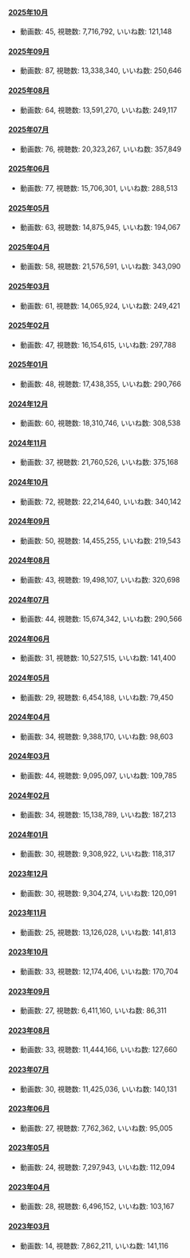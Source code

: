 #### [2025年10月](videos/202510 "wikilink")

-   動画数: 45, 視聴数: 7,716,792, いいね数: 121,148

#### [2025年09月](videos/202509 "wikilink")

-   動画数: 87, 視聴数: 13,338,340, いいね数: 250,646

#### [2025年08月](videos/202508 "wikilink")

-   動画数: 64, 視聴数: 13,591,270, いいね数: 249,117

#### [2025年07月](videos/202507 "wikilink")

-   動画数: 76, 視聴数: 20,323,267, いいね数: 357,849

#### [2025年06月](videos/202506 "wikilink")

-   動画数: 77, 視聴数: 15,706,301, いいね数: 288,513

#### [2025年05月](videos/202505 "wikilink")

-   動画数: 63, 視聴数: 14,875,945, いいね数: 194,067

#### [2025年04月](videos/202504 "wikilink")

-   動画数: 58, 視聴数: 21,576,591, いいね数: 343,090

#### [2025年03月](videos/202503 "wikilink")

-   動画数: 61, 視聴数: 14,065,924, いいね数: 249,421

#### [2025年02月](videos/202502 "wikilink")

-   動画数: 47, 視聴数: 16,154,615, いいね数: 297,788

#### [2025年01月](videos/202501 "wikilink")

-   動画数: 48, 視聴数: 17,438,355, いいね数: 290,766

#### [2024年12月](videos/202412 "wikilink")

-   動画数: 60, 視聴数: 18,310,746, いいね数: 308,538

#### [2024年11月](videos/202411 "wikilink")

-   動画数: 37, 視聴数: 21,760,526, いいね数: 375,168

#### [2024年10月](videos/202410 "wikilink")

-   動画数: 72, 視聴数: 22,214,640, いいね数: 340,142

#### [2024年09月](videos/202409 "wikilink")

-   動画数: 50, 視聴数: 14,455,255, いいね数: 219,543

#### [2024年08月](videos/202408 "wikilink")

-   動画数: 43, 視聴数: 19,498,107, いいね数: 320,698

#### [2024年07月](videos/202407 "wikilink")

-   動画数: 44, 視聴数: 15,674,342, いいね数: 290,566

#### [2024年06月](videos/202406 "wikilink")

-   動画数: 31, 視聴数: 10,527,515, いいね数: 141,400

#### [2024年05月](videos/202405 "wikilink")

-   動画数: 29, 視聴数: 6,454,188, いいね数: 79,450

#### [2024年04月](videos/202404 "wikilink")

-   動画数: 34, 視聴数: 9,388,170, いいね数: 98,603

#### [2024年03月](videos/202403 "wikilink")

-   動画数: 44, 視聴数: 9,095,097, いいね数: 109,785

#### [2024年02月](videos/202402 "wikilink")

-   動画数: 34, 視聴数: 15,138,789, いいね数: 187,213

#### [2024年01月](videos/202401 "wikilink")

-   動画数: 30, 視聴数: 9,308,922, いいね数: 118,317

#### [2023年12月](videos/202312 "wikilink")

-   動画数: 30, 視聴数: 9,304,274, いいね数: 120,091

#### [2023年11月](videos/202311 "wikilink")

-   動画数: 25, 視聴数: 13,126,028, いいね数: 141,813

#### [2023年10月](videos/202310 "wikilink")

-   動画数: 33, 視聴数: 12,174,406, いいね数: 170,704

#### [2023年09月](videos/202309 "wikilink")

-   動画数: 27, 視聴数: 6,411,160, いいね数: 86,311

#### [2023年08月](videos/202308 "wikilink")

-   動画数: 33, 視聴数: 11,444,166, いいね数: 127,660

#### [2023年07月](videos/202307 "wikilink")

-   動画数: 30, 視聴数: 11,425,036, いいね数: 140,131

#### [2023年06月](videos/202306 "wikilink")

-   動画数: 27, 視聴数: 7,762,362, いいね数: 95,005

#### [2023年05月](videos/202305 "wikilink")

-   動画数: 24, 視聴数: 7,297,943, いいね数: 112,094

#### [2023年04月](videos/202304 "wikilink")

-   動画数: 28, 視聴数: 6,496,152, いいね数: 103,167

#### [2023年03月](videos/202303 "wikilink")

-   動画数: 14, 視聴数: 7,862,211, いいね数: 141,116


